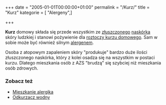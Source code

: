 +++
date = "2005-01-01T00:00:00+01:00"
permalink = "/Kurz/"
title = "Kurz"
kategorie = [ "Alergeny",]

+++

**Kurz** domowy składa się przede wszystkim ze [złuszczonego](/atopedia/Łuszczenie "wikilink") [naskórka](/atopedia/Naskórek "wikilink") skóry ludzkiej i stanowi pożywienie dla [roztoczy kurzu domowego](/atopedia/Roztocze_kurzu_domowego "wikilink"). Sam w sobie może być również silnym [alergenem](/atopedia/Alergen "wikilink").

Osoba z atopowym zapaleniem skóry "produkuje" bardzo duże ilości złuszczonego naskórka, który z kolei osadza się na wszystkim w postaci kurzu. Dlatego mieszkania osób z AZS "brudzą" się szybciej niż mieszkania osób zdrowych.

### Zobacz też

-   [Mieszkanie alergika](/atopedia/Mieszkanie_alergika "wikilink")
-   [Odkurzacz wodny](/atopedia/Odkurzacz_wodny "wikilink")
